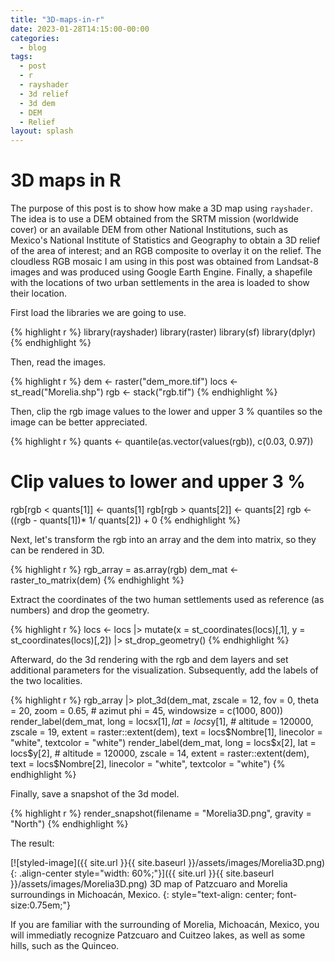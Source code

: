 ```yaml
---
title: "3D-maps-in-r"
date: 2023-01-28T14:15:00-00:00
categories:
  - blog
tags:
  - post
  - r
  - rayshader
  - 3d relief
  - 3d dem
  - DEM
  - Relief
layout: splash
---
```


# 3D maps in R

The purpose of this post is to show how make a 3D map using `rayshader`. The idea is to use a DEM obtained from the SRTM mission (worldwide cover) or an available DEM from other National Institutions, such as Mexico's National Institute of Statistics and Geography to obtain a 3D relief of the area of interest; and an RGB composite to overlay it on the relief. The cloudless RGB mosaic I am using in this post was obtained from Landsat-8 images and was produced using Google Earth Engine. Finally, a shapefile with the locations of two urban settlements in the area is loaded to show their location.

First load the libraries we are going to use.

{% highlight r %}
library(rayshader)
library(raster)
library(sf)
library(dplyr)
{% endhighlight %}

Then, read the images.

{% highlight r %}
dem <- raster("dem_more.tif")
locs <- st_read("Morelia.shp")
rgb <- stack("rgb.tif")
{% endhighlight %}

Then, clip the rgb image values to the lower and upper 3 % quantiles so the image can be better appreciated.

{% highlight r %}
quants <- quantile(as.vector(values(rgb)), c(0.03, 0.97))

# Clip values to lower and upper 3 %
rgb[rgb < quants[1]] <- quants[1]
rgb[rgb > quants[2]] <- quants[2]
rgb <- ((rgb - quants[1])* 1/ quants[2]) + 0
{% endhighlight %}

Next, let's transform the rgb into an array and the dem into matrix, so they can be rendered in 3D.

{% highlight r %}
rgb_array = as.array(rgb)
dem_mat <-  raster_to_matrix(dem)
{% endhighlight %}

Extract the coordinates of the two human settlements used as reference (as numbers) and drop the geometry. 

{% highlight r %}
locs <- locs |>
  mutate(x = st_coordinates(locs)[,1],
         y = st_coordinates(locs)[,2]) |>
  st_drop_geometry()
{% endhighlight %}

Afterward, do the 3d rendering with the rgb and dem layers and set additional parameters for the visualization. Subsequently, add the labels of the two localities.

{% highlight r %}
rgb_array |>
plot_3d(dem_mat, 
        zscale = 12, 
        fov = 0, 
        theta = 20, 
        zoom = 0.65, 
        # azimut
        phi = 45, 
        windowsize = c(1000, 800)) 
  render_label(dem_mat,
               long = locs$x[1],
               lat = locs$y[1],
               # altitude = 120000,
               zscale = 19,
               extent = raster::extent(dem),
               text = locs$Nombre[1],
               linecolor = "white",
               textcolor = "white")
  render_label(dem_mat,
               long = locs$x[2],
               lat = locs$y[2],
               # altitude = 120000,
               zscale = 14,
               extent = raster::extent(dem),
               text = locs$Nombre[2],
               linecolor = "white",
               textcolor = "white")
{% endhighlight %}

Finally, save a snapshot of the 3d model.

{% highlight r %}
render_snapshot(filename = "Morelia3D.png",
                gravity = "North")
{% endhighlight %}

The result:

[![styled-image]({{ site.url }}{{ site.baseurl }}/assets/images/Morelia3D.png){: .align-center style="width: 60%;"}]({{ site.url }}{{ site.baseurl }}/assets/images/Morelia3D.png) 3D map of Patzcuaro and Morelia surroundings in Michoacán, Mexico.
{: style="text-align: center; font-size:0.75em;"}

If you are familiar with the surrounding of Morelia, Michoacán, Mexico, you will immediatly recognize Patzcuaro and Cuitzeo lakes, as well as some hills, such as the Quinceo.